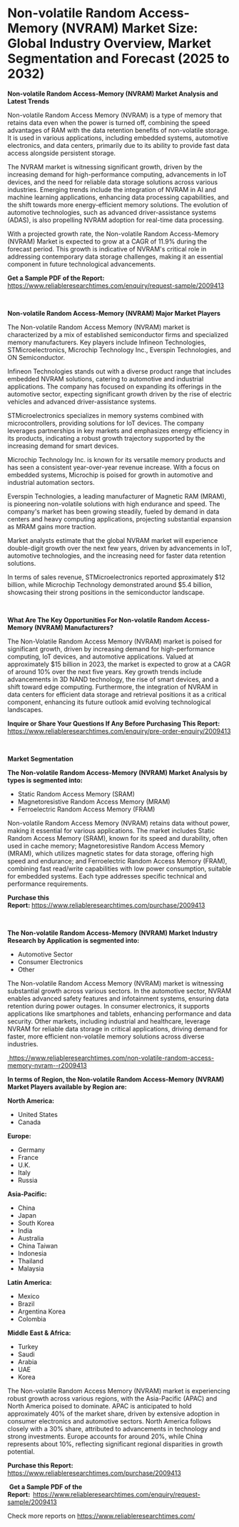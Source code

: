 <p><h1>Non-volatile Random Access-Memory (NVRAM) Market Size: Global Industry Overview, Market Segmentation and Forecast (2025 to 2032)</h1></p><p><strong>Non-volatile Random Access-Memory (NVRAM) Market Analysis and Latest Trends</strong></p>
<p><p>Non-volatile Random Access Memory (NVRAM) is a type of memory that retains data even when the power is turned off, combining the speed advantages of RAM with the data retention benefits of non-volatile storage. It is used in various applications, including embedded systems, automotive electronics, and data centers, primarily due to its ability to provide fast data access alongside persistent storage.</p><p>The NVRAM market is witnessing significant growth, driven by the increasing demand for high-performance computing, advancements in IoT devices, and the need for reliable data storage solutions across various industries. Emerging trends include the integration of NVRAM in AI and machine learning applications, enhancing data processing capabilities, and the shift towards more energy-efficient memory solutions. The evolution of automotive technologies, such as advanced driver-assistance systems (ADAS), is also propelling NVRAM adoption for real-time data processing.</p><p>With a projected growth rate, the Non-volatile Random Access-Memory (NVRAM) Market is expected to grow at a CAGR of 11.9% during the forecast period. This growth is indicative of NVRAM's critical role in addressing contemporary data storage challenges, making it an essential component in future technological advancements.</p></p>
<p><strong>Get a Sample PDF of the Report:&nbsp;</strong> <a href="https://www.reliableresearchtimes.com/enquiry/request-sample/2009413?utm_campaign=2383&utm_medium=2&utm_source=Github&utm_content=ia&utm_term=13022025&utm_id=non-volatile-random-access-memory-nvram">https://www.reliableresearchtimes.com/enquiry/request-sample/2009413</a></p>
<p>&nbsp;</p>
<p><strong>Non-volatile Random Access-Memory (NVRAM) Major Market Players</strong></p>
<p><p>The Non-volatile Random Access Memory (NVRAM) market is characterized by a mix of established semiconductor firms and specialized memory manufacturers. Key players include Infineon Technologies, STMicroelectronics, Microchip Technology Inc., Everspin Technologies, and ON Semiconductor.</p><p>Infineon Technologies stands out with a diverse product range that includes embedded NVRAM solutions, catering to automotive and industrial applications. The company has focused on expanding its offerings in the automotive sector, expecting significant growth driven by the rise of electric vehicles and advanced driver-assistance systems.</p><p>STMicroelectronics specializes in memory systems combined with microcontrollers, providing solutions for IoT devices. The company leverages partnerships in key markets and emphasizes energy efficiency in its products, indicating a robust growth trajectory supported by the increasing demand for smart devices.</p><p>Microchip Technology Inc. is known for its versatile memory products and has seen a consistent year-over-year revenue increase. With a focus on embedded systems, Microchip is poised for growth in automotive and industrial automation sectors.</p><p>Everspin Technologies, a leading manufacturer of Magnetic RAM (MRAM), is pioneering non-volatile solutions with high endurance and speed. The company's market has been growing steadily, fueled by demand in data centers and heavy computing applications, projecting substantial expansion as MRAM gains more traction.</p><p>Market analysts estimate that the global NVRAM market will experience double-digit growth over the next few years, driven by advancements in IoT, automotive technologies, and the increasing need for faster data retention solutions. </p><p>In terms of sales revenue, STMicroelectronics reported approximately $12 billion, while Microchip Technology demonstrated around $5.4 billion, showcasing their strong positions in the semiconductor landscape.</p></p>
<p>&nbsp;</p>
<p><strong>What Are The Key Opportunities For Non-volatile Random Access-Memory (NVRAM) Manufacturers?</strong></p>
<p><p>The Non-Volatile Random Access Memory (NVRAM) market is poised for significant growth, driven by increasing demand for high-performance computing, IoT devices, and automotive applications. Valued at approximately $15 billion in 2023, the market is expected to grow at a CAGR of around 10% over the next five years. Key growth trends include advancements in 3D NAND technology, the rise of smart devices, and a shift toward edge computing. Furthermore, the integration of NVRAM in data centers for efficient data storage and retrieval positions it as a critical component, enhancing its future outlook amid evolving technological landscapes.</p></p>
<p><strong>Inquire or Share Your Questions If Any Before Purchasing This Report:</strong> <a href="https://www.reliableresearchtimes.com/enquiry/pre-order-enquiry/2009413?utm_campaign=2383&utm_medium=2&utm_source=Github&utm_content=ia&utm_term=13022025&utm_id=non-volatile-random-access-memory-nvram">https://www.reliableresearchtimes.com/enquiry/pre-order-enquiry/2009413</a></p>
<p>&nbsp;</p>
<p><strong>Market Segmentation</strong></p>
<p><strong>The Non-volatile Random Access-Memory (NVRAM) Market Analysis by types is segmented into:</strong></p>
<p><ul><li>Static Random Access Memory (SRAM)</li><li>Magnetoresistive Random Access Memory (MRAM)</li><li>Ferroelectric Random Access Memory (FRAM)</li></ul></p>
<p><p>Non-volatile Random Access Memory (NVRAM) retains data without power, making it essential for various applications. The market includes Static Random Access Memory (SRAM), known for its speed and durability, often used in cache memory; Magnetoresistive Random Access Memory (MRAM), which utilizes magnetic states for data storage, offering high speed and endurance; and Ferroelectric Random Access Memory (FRAM), combining fast read/write capabilities with low power consumption, suitable for embedded systems. Each type addresses specific technical and performance requirements.</p></p>
<p><strong>Purchase this Report:&nbsp;</strong><a href="https://www.reliableresearchtimes.com/purchase/2009413?utm_campaign=2383&utm_medium=2&utm_source=Github&utm_content=ia&utm_term=13022025&utm_id=non-volatile-random-access-memory-nvram">https://www.reliableresearchtimes.com/purchase/2009413</a></p>
<p>&nbsp;</p>
<p><strong>The Non-volatile Random Access-Memory (NVRAM) Market Industry Research by Application is segmented into:</strong></p>
<p><ul><li>Automotive Sector</li><li>Consumer Electronics</li><li>Other</li></ul></p>
<p><p>The Non-volatile Random Access Memory (NVRAM) market is witnessing substantial growth across various sectors. In the automotive sector, NVRAM enables advanced safety features and infotainment systems, ensuring data retention during power outages. In consumer electronics, it supports applications like smartphones and tablets, enhancing performance and data security. Other markets, including industrial and healthcare, leverage NVRAM for reliable data storage in critical applications, driving demand for faster, more efficient non-volatile memory solutions across diverse industries.</p></p>
<p><a href="https://www.reliableresearchtimes.com/non-volatile-random-access-memory-nvram--r2009413?utm_campaign=2383&utm_medium=2&utm_source=Github&utm_content=ia&utm_term=13022025&utm_id=non-volatile-random-access-memory-nvram">&nbsp;https://www.reliableresearchtimes.com/non-volatile-random-access-memory-nvram--r2009413</a></p>
<p><strong>In terms of Region, the Non-volatile Random Access-Memory (NVRAM) Market Players available by Region are:</strong></p>
<p>
    <p> <strong> North America: </strong>
        <ul>
            <li>United States</li>
            <li>Canada</li>
        </ul>
        </p> 
    <p> <strong> Europe: </strong>
        <ul>
            <li>Germany</li>
            <li>France</li>
            <li>U.K.</li>
            <li>Italy</li>
            <li>Russia</li>
        </ul>
        </p> 
    <p> <strong> Asia-Pacific: </strong>
        <ul>
            <li>China</li>
            <li>Japan</li>
            <li>South Korea</li>
            <li>India</li>
            <li>Australia</li>
            <li>China Taiwan</li>
            <li>Indonesia</li>
            <li>Thailand</li>
            <li>Malaysia</li>
        </ul>
        </p> 
    <p> <strong> Latin America: </strong>
        <ul>
            <li>Mexico</li>
            <li>Brazil</li>
            <li>Argentina Korea</li>
            <li>Colombia</li>
        </ul>
        </p> 
    <p> <strong> Middle East & Africa: </strong>
        <ul>
            <li>Turkey</li>
            <li>Saudi</li>
            <li>Arabia</li>
            <li>UAE</li>
            <li>Korea</li>
        </ul>
    </p>
    </p>
<p><p>The Non-volatile Random Access Memory (NVRAM) market is experiencing robust growth across various regions, with the Asia-Pacific (APAC) and North America poised to dominate. APAC is anticipated to hold approximately 40% of the market share, driven by extensive adoption in consumer electronics and automotive sectors. North America follows closely with a 30% share, attributed to advancements in technology and strong investments. Europe accounts for around 20%, while China represents about 10%, reflecting significant regional disparities in growth potential.</p></p>
<p><strong>Purchase this Report: </strong><a href="https://www.reliableresearchtimes.com/purchase/2009413?utm_campaign=2383&utm_medium=2&utm_source=Github&utm_content=ia&utm_term=13022025&utm_id=non-volatile-random-access-memory-nvram">https://www.reliableresearchtimes.com/purchase/2009413</a></p>
<p>&nbsp;<strong>Get a Sample PDF of the Report:&nbsp;&nbsp;</strong><a href="https://www.reliableresearchtimes.com/enquiry/request-sample/2009413?utm_campaign=2383&utm_medium=2&utm_source=Github&utm_content=ia&utm_term=13022025&utm_id=non-volatile-random-access-memory-nvram">https://www.reliableresearchtimes.com/enquiry/request-sample/2009413</a></p>
<p><strong></strong></p>
<p>Check more reports on <a href="https://www.reliableresearchtimes.com/?utm_campaign=2383&utm_medium=2&utm_source=Github&utm_content=ia&utm_term=13022025&utm_id=non-volatile-random-access-memory-nvram">https://www.reliableresearchtimes.com/</a></p>